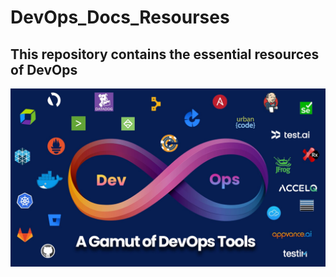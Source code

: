 # DevOps_Docs_Resourses
## This repository contains the essential resources of DevOps
![alt text](https://github.com/falconcode16/DevOps_Docs_Resourses/blob/main/DevOps%20in%20pics/devops-tool-part-2.jpg)
